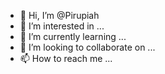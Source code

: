 - 👋 Hi, I’m @Pirupiah
- 👀 I’m interested in ...
- 🌱 I’m currently learning ...
- 💞️ I’m looking to collaborate on ...
- 📫 How to reach me ...

<!---
Pirupiah/Pirupiah is a ✨ special ✨ repository because its `README.md` (this file) appears on your GitHub profile.
You can click the Preview link to take a look at your changes.
--->
